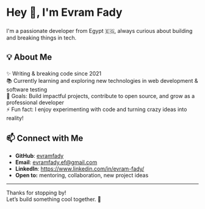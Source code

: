<h1 align="left">Hey 👋, I'm Evram Fady</h1>

###

<p align="left">I'm a passionate developer from Egypt 🇪🇬, always curious about building and breaking things in tech.</p>

###

<h2 align="left">💡 About Me</h2>

###

<p align="left">
✨ Writing & breaking code since 2021 <br>
📚 Currently learning and exploring new technologies in web development & software testing <br>
🎯 Goals: Build impactful projects, contribute to open source, and grow as a professional developer <br>
⚡ Fun fact: I enjoy experimenting with code and turning crazy ideas into reality!
</p>

###

## 📫 Connect with Me

- **GitHub**: [evramfady](https://github.com/evramfady)  
- **Email**: evramfady.ef@gmail.com 
- **LinkedIn**: https://www.linkedin.com/in/evram-fady/ 
- **Open to:** mentoring, collaboration, new project ideas

---

Thanks for stopping by!  
Let’s build something cool together. 🚀
